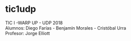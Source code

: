 # tic1udp
TIC I -WARP UP - UDP 2018<br>
Alumnos: Diego Farías - Benjamín Morales - Cristóbal Urra<br>
Profesor: Jorge Elliott
